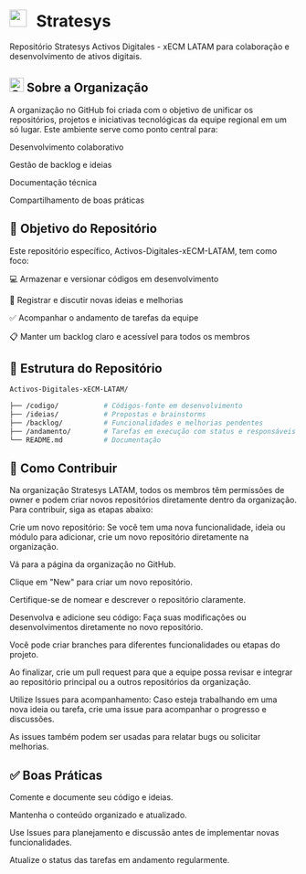 # <img src ="https://media2.giphy.com/media/QssGEmpkyEOhBCb7e1/giphy.gif?cid=ecf05e47a0n3gi1bfqntqmob8g9aid1oyj2wr3ds3mg700bl&rid=giphy.gif" width="30" height="30" style="margin-right: 10px;"> Stratesys

Repositório Stratesys Activos Digitales - xECM LATAM para colaboração e desenvolvimento de ativos digitais.

## <img src="https://raw.githubusercontent.com/Tarikul-Islam-Anik/Animated-Fluent-Emojis/master/Emojis/Travel%20and%20places/Globe%20with%20Meridians.png" alt="Globe with Meridians" width="25" height="25" /> Sobre a Organização

A organização no GitHub foi criada com o objetivo de unificar os repositórios, projetos e iniciativas tecnológicas da equipe regional em um só lugar. Este ambiente serve como ponto central para:

Desenvolvimento colaborativo

Gestão de backlog e ideias

Documentação técnica

Compartilhamento de boas práticas

## 📌 Objetivo do Repositório

Este repositório específico, Activos-Digitales-xECM-LATAM, tem como foco:

💻 Armazenar e versionar códigos em desenvolvimento

🧠 Registrar e discutir novas ideias e melhorias

✅ Acompanhar o andamento de tarefas da equipe

📋 Manter um backlog claro e acessível para todos os membros

## 📁 Estrutura do Repositório

```bash
Activos-Digitales-xECM-LATAM/

├── /codigo/           # Códigos-fonte em desenvolvimento
├── /ideias/           # Propostas e brainstorms
├── /backlog/          # Funcionalidades e melhorias pendentes
├── /andamento/        # Tarefas em execução com status e responsáveis
└── README.md          # Documentação 

```

## 🚀 Como Contribuir

Na organização Stratesys LATAM, todos os membros têm permissões de owner e podem criar novos repositórios diretamente dentro da organização. Para contribuir, siga as etapas abaixo:

Crie um novo repositório: Se você tem uma nova funcionalidade, ideia ou módulo para adicionar, crie um novo repositório diretamente na organização.

Vá para a página da organização no GitHub.

Clique em "New" para criar um novo repositório.

Certifique-se de nomear e descrever o repositório claramente.

Desenvolva e adicione seu código: Faça suas modificações ou desenvolvimentos diretamente no novo repositório.

Você pode criar branches para diferentes funcionalidades ou etapas do projeto.

Ao finalizar, crie um pull request para que a equipe possa revisar e integrar ao repositório principal ou a outros repositórios da organização.

Utilize Issues para acompanhamento: Caso esteja trabalhando em uma nova ideia ou tarefa, crie uma issue para acompanhar o progresso e discussões.

As issues também podem ser usadas para relatar bugs ou solicitar melhorias.

## ✅ Boas Práticas

Comente e documente seu código e ideias.

Mantenha o conteúdo organizado e atualizado.

Use Issues para planejamento e discussão antes de implementar novas funcionalidades.

Atualize o status das tarefas em andamento regularmente.
